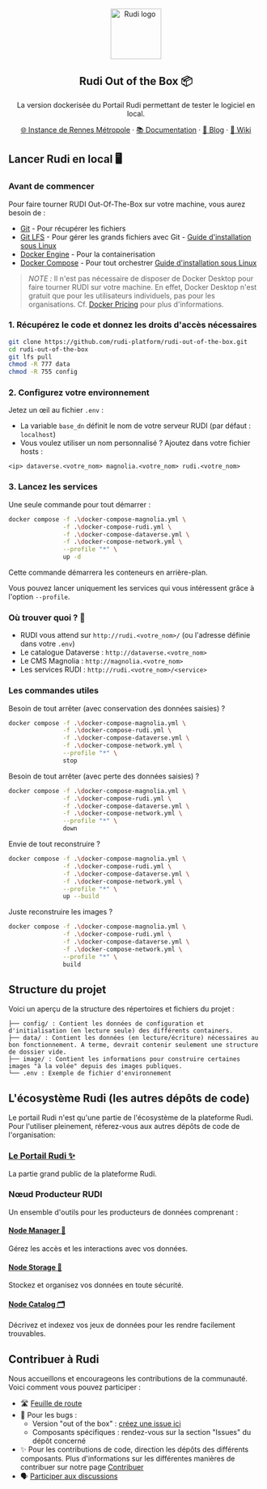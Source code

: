 <br>
<p align="center">
  <a href="https://rudi.rennesmetropole.fr/">
  <img src="https://blog.rudi.bzh/wp-content/uploads/2020/11/logo_bleu_orange.svg" width=100px alt="Rudi logo" />  </a>
</p>

<h2 align="center" >Rudi Out of the Box 📦</h3>
<p align="center">La version dockerisée du Portail Rudi permettant de tester le logiciel en local.</p>

<p align="center"><a href="https://rudi.rennesmetropole.fr/">🌐 Instance de Rennes Métropole</a> · <a href="https://doc.rudi.fr/">📚 Documentation</a> ·  <a href="https://blog.rudi.bzh/">📰 Blog</a> ·  <a href="https://rudi.fr/yeswiki">🔎 Wiki</a> </p>

</div>

## Lancer Rudi en local 🖥️

### Avant de commencer 

Pour faire tourner RUDI Out-Of-The-Box sur votre machine, vous aurez besoin de :
- [Git](https://git-scm.com/book/en/v2/Getting-Started-Installing-Git) - Pour récupérer les fichiers 
- [Git LFS](https://git-lfs.com/) - Pour gérer les grands fichiers avec Git - [Guide d'installation sous Linux](https://docs.github.com/en/repositories/working-with-files/managing-large-files/installing-git-large-file-storage?platform=linux)
- [Docker Engine](https://docs.docker.com/engine/install/) - Pour la containerisation
- [Docker Compose](https://docs.docker.com/compose/install/) - Pour tout orchestrer [Guide d'installation sous Linux](https://docs.docker.com/compose/install/#plugin-linux-only)

> _NOTE :_ Il n'est pas nécessaire de disposer de Docker Desktop pour faire tourner RUDI sur votre machine. En effet, Docker Desktop n'est gratuit que pour les utilisateurs individuels, pas pour les organisations. Cf. [Docker Pricing](https://www.docker.com/pricing/) pour plus d'informations.

### 1. Récupérez le code et donnez les droits d'accès nécessaires

```bash
git clone https://github.com/rudi-platform/rudi-out-of-the-box.git
cd rudi-out-of-the-box
git lfs pull
chmod -R 777 data
chmod -R 755 config
```

### 2. Configurez votre environnement

Jetez un œil au fichier `.env` :
- La variable `base_dn` définit le nom de votre serveur RUDI (par défaut : `localhost`)
- Vous voulez utiliser un nom personnalisé ? Ajoutez dans votre fichier hosts :

```
<ip> dataverse.<votre_nom> magnolia.<votre_nom> rudi.<votre_nom>
```

### 3. Lancez les services

Une seule commande pour tout démarrer :

```bash
docker compose -f .\docker-compose-magnolia.yml \
               -f .\docker-compose-rudi.yml \
               -f .\docker-compose-dataverse.yml \
               -f .\docker-compose-network.yml \
               --profile "*" \
               up -d
```

Cette commande démarrera les conteneurs en arrière-plan.

Vous pouvez lancer uniquement les services qui vous intéressent grâce à l'option `--profile`. 

### Où trouver quoi ? 🔎

- RUDI vous attend sur `http://rudi.<votre_nom>/` (ou l'adresse définie dans votre `.env`)
- Le catalogue Dataverse : `http://dataverse.<votre_nom>`
- Le CMS Magnolia : `http://magnolia.<votre_nom>`
- Les services RUDI : `http://rudi.<votre_nom>/<service>`

### Les commandes utiles

Besoin de tout arrêter (avec conservation des données saisies) ?

```bash
docker compose -f .\docker-compose-magnolia.yml \
               -f .\docker-compose-rudi.yml \
               -f .\docker-compose-dataverse.yml \
               -f .\docker-compose-network.yml \
               --profile "*" \
               stop
```

Besoin de tout arrêter (avec perte des données saisies) ?

```bash
docker compose -f .\docker-compose-magnolia.yml \
               -f .\docker-compose-rudi.yml \
               -f .\docker-compose-dataverse.yml \
               -f .\docker-compose-network.yml \
               --profile "*" \
               down
```

Envie de tout reconstruire ?

```bash
docker compose -f .\docker-compose-magnolia.yml \
               -f .\docker-compose-rudi.yml \
               -f .\docker-compose-dataverse.yml \
               -f .\docker-compose-network.yml \
               --profile "*" \
               up --build
```

Juste reconstruire les images ?

```bash
docker compose -f .\docker-compose-magnolia.yml \
               -f .\docker-compose-rudi.yml \
               -f .\docker-compose-dataverse.yml \
               -f .\docker-compose-network.yml \
               --profile "*" \
               build
```


## Structure du projet

Voici un aperçu de la structure des répertoires et fichiers du projet :

```
├── config/ : Contient les données de configuration et d'initialisation (en lecture seule) des différents containers.
├── data/ : Contient les données (en lecture/écriture) nécessaires au bon fonctionnement. A terme, devrait contenir seulement une structure de dossier vide.
├── image/ : Contient les informations pour construire certaines images "à la volée" depuis des images publiques.
└── .env : Exemple de fichier d'environnement
```


## L'écosystème Rudi (les autres dépôts de code)

Le portail Rudi n'est qu'une partie de l'écosystème de la plateforme Rudi. Pour l'utiliser pleinement, réferez-vous aux autres dépôts de code de l'organisation:

### [Le Portail Rudi ✨](https://github.com/rudi-platform/rudi-portal)

La partie grand public de la plateforme Rudi.

### Nœud Producteur RUDI 

Un ensemble d'outils pour les producteurs de données comprenant :

#### [Node Manager 👀](https://github.com/rudi-platform/rudi-node-manager)

Gérez les accès et les interactions avec vos données.

#### [Node Storage 💽](https://github.com/rudi-platform/rudi-node-storage)

Stockez et organisez vos données en toute sécurité.

#### [Node Catalog 🗂️](https://github.com/rudi-platform/rudi-node-catalog)
Décrivez et indexez vos jeux de données pour les rendre facilement trouvables.

## Contribuer à Rudi

Nous accueillons et encourageons les contributions de la communauté. Voici comment vous pouvez participer :
- 🛣️ [Feuille de route](https://github.com/orgs/rudi-platform/projects/2)
- 🐞 Pour les bugs :
  - Version "out of the box" : [créez une issue ici](https://github.com/rudi-platform/rudi-out-of-the-box/issues)
  - Composants spécifiques : rendez-vous sur la section "Issues" du dépôt concerné
- ✨ Pour les contributions de code, direction les dépôts des différents composants. Plus d'informations sur les différentes manières de contribuer sur notre page [Contribuer](https://github.com/rudi-platform/.github/blob/main/CONTRIBUTING.md)
- 🗣️ [Participer aux discussions](https://github.com/orgs/rudi-platform/discussions)

